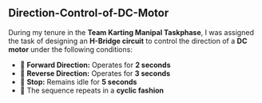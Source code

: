 ## Direction-Control-of-DC-Motor

During my tenure in the **Team Karting Manipal Taskphase**, I was assigned the task of designing an **H-Bridge circuit** to control the direction of a **DC motor** under the following conditions:

- 🔹 **Forward Direction:** Operates for **2 seconds**  
- 🔹 **Reverse Direction:** Operates for **3 seconds**  
- 🔹 **Stop:** Remains idle for **5 seconds**  
- 🔹 The sequence repeats in a **cyclic fashion**
